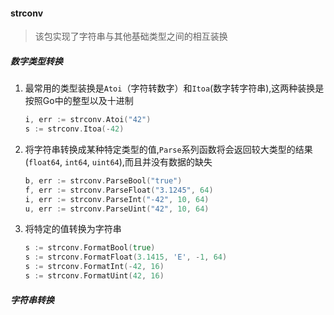 #### strconv

> 该包实现了字符串与其他基础类型之间的相互装换

##### 数字类型转换

1. 最常用的类型装换是`Atoi`（字符转数字）和`Itoa`(数字转字符串),这两种装换是按照Go中的整型以及十进制

   ```go
   i, err := strconv.Atoi("42")
   s := strconv.Itoa(-42)
   ```

2. 将字符串转换成某种特定类型的值,`Parse`系列函数将会返回较大类型的结果(`float64`, `int64`, `uint64`),而且并没有数据的缺失

   ```go
   b, err := strconv.ParseBool("true")
   f, err := strconv.ParseFloat("3.1245", 64)
   i, err := strconv.ParseInt("-42", 10, 64)
   u, err := strconv.ParseUint("42", 10, 64)
   ```

3. 将特定的值转换为字符串

   ```go
   s := strconv.FormatBool(true)
   s := strconv.FormatFloat(3.1415, 'E', -1, 64)
   s := strconv.FormatInt(-42, 16)
   s := strconv.FormatUint(42, 16)
   ```



##### 字符串转换